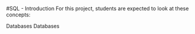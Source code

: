 #SQL - Introduction
For this project, students are expected to look at these concepts:

Databases
Databases

